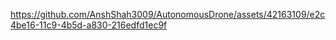

https://github.com/AnshShah3009/AutonomousDrone/assets/42163109/e2c4be16-11c9-4b5d-a830-216edfd1ec9f

